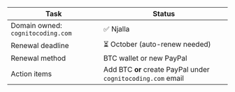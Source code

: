 | Task                              | Status                                                       |
| --------------------------------- | ------------------------------------------------------------ |
| Domain owned: `cognitocoding.com` | ✅ Njalla                                                     |
| Renewal deadline                  | ⏳ October (auto-renew needed)                                |
| Renewal method                    | BTC wallet or new PayPal                                     |
| Action items                      | Add BTC **or** create PayPal under `cognitocoding.com` email |
